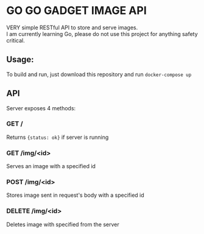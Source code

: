# GO GO GADGET IMAGE API
VERY simple RESTful API to store and serve images.  
I am currently learning Go, please do not use this project for anything safety critical.

## Usage:
To build and run, just download this repository and run `docker-compose up`

## API
Server exposes 4 methods:
### GET /
Returns `{status: ok}` if server is running
### GET /img/\<id\>
Serves an image with a specified id
### POST /img/\<id\>
Stores image sent in request's body with a specified id
### DELETE /img/\<id\>
Deletes image with specified from the server